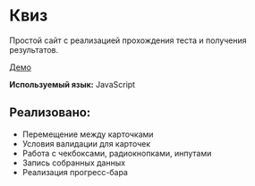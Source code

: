 # Квиз
Простой сайт с реализацией прохождения теста и получения результатов.

[Демо](/quiz/)

**Используемый язык:** JavaScript

## Реализовано:
- Перемещение между карточками
- Условия валидации для карточек
- Работа с чекбоксами, радиокнопками, инпутами
- Запись собранных данных
- Реализация прогресс-бара
